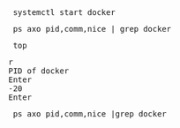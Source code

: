 <pre> systemctl start docker </pre>
<pre> ps axo pid,comm,nice | grep docker </pre>
<pre> top </pre>
<pre>
r 
PID of docker
Enter
-20 
Enter
</pre>
<pre> ps axo pid,comm,nice |grep docker </pre>

